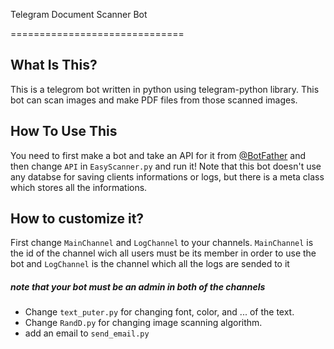 Telegram Document Scanner Bot

==============================

What Is This?
-------------
This is a telegrom bot written in python using telegram-python library. This bot can scan images and make PDF files from those scanned images.

How To Use This
-------------
You need to first make a bot and take an API for it from [@BotFather](https://t.me/BotFather) and then change `API` in `EasyScanner.py` and run it!
Note that this bot doesn't use any databse for saving clients informations or logs, but there is a meta class which stores all the informations.

How to customize it?
-------------
First change `MainChannel` and `LogChannel` to your channels. `MainChannel` is the id of the channel wich all users must be its member in order to use the bot and `LogChannel` is the channel which all the logs are sended to it 
##### note that your bot must be an admin in both of the channels

- Change `text_puter.py` for changing font, color, and ... of the text.
- Change `RandD.py` for changing image scanning algorithm.
- add an email to `send_email.py`
